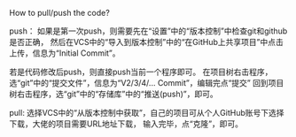 How to pull/push the code?

push：
如果是第一次push，则需要先在“设置”中的“版本控制”中检查git和github是否正确，
  然后在VCS中的“导入到版本控制”中的“在GitHub上共享项目”中点击上传，信息为“Initial Commit”。

若是代码修改后push，则直接push当前一个程序即可。
在项目树右击程序，选“git”中的“提交文件”，信息为“V2/3/4/... Commit”，编辑完点“提交”
回到项目树右击程序，选“git”中的“存储库”中的“推送(push)”，即可。


pull:
选择VCS中的“从版本控制中获取”，自己的项目可从个人GitHub账号下选择下载，大佬的项目需要URL地址下载，
输入完毕，点“克隆”，即可。
